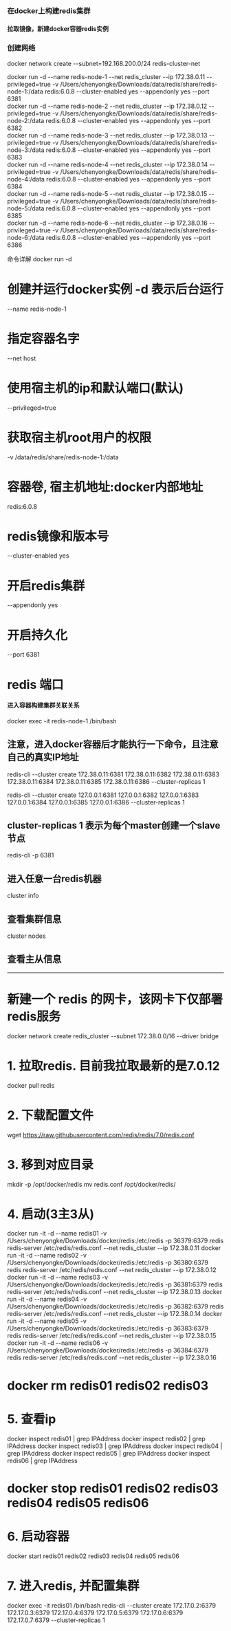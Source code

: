 ### 在docker上构建redis集群

#### 拉取镜像，新建docker容器redis实例
### 创建网络
docker network create --subnet=192.168.200.0/24 redis-cluster-net

docker run -d --name redis-node-1 --net redis_cluster --ip 172.38.0.11 --privileged=true -v /Users/chenyongke/Downloads/data/redis/share/redis-node-1:/data redis:6.0.8 --cluster-enabled yes --appendonly yes --port 6381                                    
docker run -d --name redis-node-2 --net redis_cluster --ip 172.38.0.12 --privileged=true -v /Users/chenyongke/Downloads/data/redis/share/redis-node-2:/data redis:6.0.8 --cluster-enabled yes --appendonly yes --port 6382                                    
docker run -d --name redis-node-3 --net redis_cluster --ip 172.38.0.13 --privileged=true -v /Users/chenyongke/Downloads/data/redis/share/redis-node-3:/data redis:6.0.8 --cluster-enabled yes --appendonly yes --port 6383                                   
docker run -d --name redis-node-4 --net redis_cluster --ip 172.38.0.14 --privileged=true -v /Users/chenyongke/Downloads/data/redis/share/redis-node-4:/data redis:6.0.8 --cluster-enabled yes --appendonly yes --port 6384                                   
docker run -d --name redis-node-5 --net redis_cluster --ip 172.38.0.15 --privileged=true -v /Users/chenyongke/Downloads/data/redis/share/redis-node-5:/data redis:6.0.8 --cluster-enabled yes --appendonly yes --port 6385                                   
docker run -d --name redis-node-6 --net redis_cluster --ip 172.38.0.16 --privileged=true -v /Users/chenyongke/Downloads/data/redis/share/redis-node-6:/data redis:6.0.8 --cluster-enabled yes --appendonly yes --port 6386




命令详解
docker run -d  
# 创建并运行docker实例 -d 表示后台运行
--name redis-node-1
# 指定容器名字
--net host 
# 使用宿主机的ip和默认端口(默认)
--privileged=true
# 获取宿主机root用户的权限
-v /data/redis/share/redis-node-1:/data
# 容器卷, 宿主机地址:docker内部地址
redis:6.0.8
# redis镜像和版本号
--cluster-enabled yes 
# 开启redis集群
--appendonly yes
# 开启持久化
--port 6381
# redis 端口

#### 进入容器构建集群关联关系

docker exec -it redis-node-1 /bin/bash
## 注意，进入docker容器后才能执行一下命令，且注意自己的真实IP地址

redis-cli --cluster create 172.38.0.11:6381 172.38.0.11:6382 172.38.0.11:6383 172.38.0.11:6384 172.38.0.11:6385 172.38.0.11:6386 --cluster-replicas 1

redis-cli --cluster create 127.0.0.1:6381 127.0.0.1:6382 127.0.0.1:6383 127.0.0.1:6384 127.0.0.1:6385 127.0.0.1:6386 --cluster-replicas 1
## cluster-replicas 1 表示为每个master创建一个slave节点
redis-cli -p 6381 
## 进入任意一台redis机器
cluster info 
## 查看集群信息
cluster nodes
## 查看主从信息




-------------------------
# 新建一个 redis 的网卡，该网卡下仅部署redis服务

docker network create redis_cluster --subnet 172.38.0.0/16 --driver bridge

# 1. 拉取redis. 目前我拉取最新的是7.0.12
docker pull redis
# 2. 下载配置文件
wget https://raw.githubusercontent.com/redis/redis/7.0/redis.conf
# 3. 移到对应目录
mkdir -p /opt/docker/redis
mv redis.conf /opt/docker/redis/
# 4. 启动(3主3从)
docker run -it -d --name redis01 -v /Users/chenyongke/Downloads/docker/redis:/etc/redis -p 36379:6379 redis redis-server /etc/redis/redis.conf --net redis_cluster --ip 172.38.0.11
docker run -it -d --name redis02 -v /Users/chenyongke/Downloads/docker/redis:/etc/redis -p 36380:6379 redis redis-server /etc/redis/redis.conf --net redis_cluster --ip 172.38.0.12
docker run -it -d --name redis03 -v /Users/chenyongke/Downloads/docker/redis:/etc/redis -p 36381:6379 redis redis-server /etc/redis/redis.conf --net redis_cluster --ip 172.38.0.13
docker run -it -d --name redis04 -v /Users/chenyongke/Downloads/docker/redis:/etc/redis -p 36382:6379 redis redis-server /etc/redis/redis.conf --net redis_cluster --ip 172.38.0.14
docker run -it -d --name redis05 -v /Users/chenyongke/Downloads/docker/redis:/etc/redis -p 36383:6379 redis redis-server /etc/redis/redis.conf --net redis_cluster --ip 172.38.0.15
docker run -it -d --name redis06 -v /Users/chenyongke/Downloads/docker/redis:/etc/redis -p 36384:6379 redis redis-server /etc/redis/redis.conf --net redis_cluster --ip 172.38.0.16

# docker rm redis01 redis02 redis03

# 5. 查看ip
docker inspect redis01 | grep IPAddress
docker inspect redis02 | grep IPAddress
docker inspect redis03 | grep IPAddress
docker inspect redis04 | grep IPAddress
docker inspect redis05 | grep IPAddress
docker inspect redis06 | grep IPAddress

# docker stop redis01 redis02 redis03 redis04 redis05 redis06

# 6. 启动容器
docker start redis01 redis02 redis03 redis04 redis05 redis06

# 7. 进入redis, 并配置集群
docker exec -it redis01 /bin/bash
redis-cli --cluster create 172.17.0.2:6379 172.17.0.3:6379 172.17.0.4:6379 172.17.0.5:6379 172.17.0.6:6379 172.17.0.7:6379 --cluster-replicas 1



